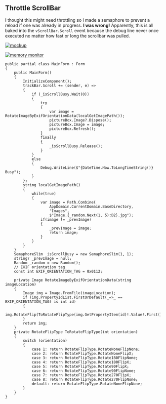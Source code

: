 ## Throttle ScrollBar

I thought this might need throttling so I made a semaphore to prevent a reload if one was already in progress. **I was wrong!** Apparently, this is all baked into the `vScrollBar.Scroll` event because the debug line never once executed no matter how fast or long the scrollbar was pulled.

[![mockup][1]][1]

[![memory monitor][2]][2]
```
public partial class MainForm : Form
{
    public MainForm()
    {
        InitializeComponent();
        trackBar.Scroll += (sender, e) =>
        {
            if (_isScrollBusy.Wait(0))
            {
                try
                {
                    var image = RotateImageByExifOrientationData(localGetImagePath());
                    pictureBox.Image?.Dispose();
                    pictureBox.Image = image;
                    pictureBox.Refresh();
                }
                finally
                {
                    _isScrollBusy.Release();
                }
            }
            else
            {
                Debug.WriteLine($"{DateTime.Now.ToLongTimeString()} Busy");
            }
        };
        string localGetImagePath()
        {
            while(true)
            {
                var image = Path.Combine(
                    AppDomain.CurrentDomain.BaseDirectory,
                    "Images",
                    $"Image.{_random.Next(1, 5):D2}.jpg");
                if(image != _prevImage)
                {
                    _prevImage = image;
                    return image;
                }
            }
        }
    }
    SemaphoreSlim _isScrollBusy = new SemaphoreSlim(1, 1);
    string? _prevImage = null;
    Random _random = new Random();
    // EXIF orientation tag
    const int EXIF_ORIENTATION_TAG = 0x0112;

    private Image RotateImageByExifOrientationData(string imageLocation)
    {
        Image img = Image.FromFile(imageLocation);
        if (img.PropertyIdList.FirstOrDefault(_=>_ == EXIF_ORIENTATION_TAG) is int id)
        {
            img.RotateFlip(ToRotateFlipType(img.GetPropertyItem(id)!.Value!.First()));
        }
        return img;
    }
    private RotateFlipType ToRotateFlipType(int orientation)
    {
        switch (orientation)
        {
            case 1: return RotateFlipType.RotateNoneFlipNone;
            case 2: return RotateFlipType.RotateNoneFlipX;
            case 3: return RotateFlipType.Rotate180FlipNone;
            case 4: return RotateFlipType.Rotate180FlipX;
            case 5: return RotateFlipType.Rotate90FlipX;
            case 6: return RotateFlipType.Rotate90FlipNone;
            case 7: return RotateFlipType.Rotate270FlipX;
            case 8: return RotateFlipType.Rotate270FlipNone;
            default: return RotateFlipType.RotateNoneFlipNone;
        }
    }
}
```


  [1]: https://i.stack.imgur.com/oQDhw.png
  [2]: https://i.stack.imgur.com/vKmuc.png